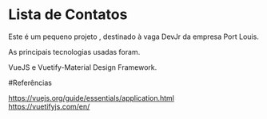 # Lista de Contatos

Este é um pequeno projeto , destinado à vaga DevJr da empresa Port Louis.

As principais tecnologias usadas foram.

VueJS e Vuetify-Material Design Framework.

#Referências 

https://vuejs.org/guide/essentials/application.html <br/>
https://vuetifyjs.com/en/

